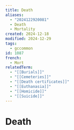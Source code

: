 ```yaml
---
title: Death
aliases:
  - "2024122920081"
  - Death
  - Mortality
created: 2024-12-18
modified: 2024-12-29
tags:
  - gccommon
id: 1087
french:
  - Mort
relatedTerm:
  - "[[Burials]]"
  - "[[Cemeteries]]"
  - "[[Death certificates]]"
  - "[[Euthanasia]]"
  - "[[Homicide]]"
  - "[[Suicide]]"
---
```

# Death
